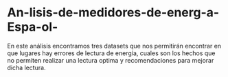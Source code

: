 # An-lisis-de-medidores-de-energ-a-Espa-ol-
En este análisis encontramos tres datasets que nos permitirán encontrar en que lugares hay errores de lectura de energía, cuales son los hechos que no permiten realizar una lectura optima y recomendaciones para mejorar dicha lectura.
